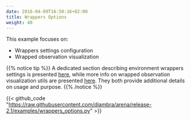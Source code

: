 ```yaml
---
date: 2016-04-09T16:50:16+02:00
title: Wrappers Options
weight: 40
---
```


This example focuses on:

- Wrappers settings configuration
- Wrapped observation visualization

{{% notice tip %}}
A dedicated section describing environment wrappers settings is presented <a href="/wrappers/">here</a>, while more info on wrapped observation visualization utils are presented <a href="/utils/#wrapped-observation">here</a>. They both provide additional details on usage and purpose.
{{% /notice %}}

{{< github_code "https://raw.githubusercontent.com/diambra/arena/release-2.1/examples/wrappers_options.py" >}}